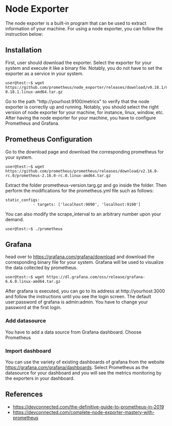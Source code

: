 # Node Exporter
The node exporter is a built-in program that can be used to extract information of your machine. For using a node exporter, you can follow the instruction below:

## Installation
First, user should download the exporter. Select the exporter for your system and execute it like a binary file. 
Notably, you do not have to set the exporter as a service in your system.

```console
user@test:~$ wget https://github.com/prometheus/node_exporter/releases/download/v0.18.1/node_exporter-0.18.1.linux-amd64.tar.gz

```

Go to the path "http://yourhost:9100/metrics" to verify that the node exporter is correctly up and running. Notably, you should select the right version of node exporter for your machine, for instance, linux, window, etc. After having the node exporter for your machine, you have to configure Prometheus and Grafana.


## Prometheus Configuration
Go to the download page and download the corresponding prometheus for your system. 

```console
user@test:~$ wget https://github.com/prometheus/prometheus/releases/download/v2.16.0-rc.0/prometheus-2.16.0-rc.0.linux-amd64.tar.gz

```
Extract the folder prometheus-version.targ.gz and go inside the folder. Then perform the modifications for the prometheus.yml file such as follows:
```properties
static_configs:
            - targets: ['localhost:9090', 'localhost:9100']
```  
You can also modify the scrape_interval to an arbitrary number upon your demand.

```console
user@test:~$ ./prometheus

```

## Grafana
head over to https://grafana.com/grafana/download and download the corresponding binary file for your system. Grafana will be used to visualize the data collected by prometheus.

```console
user@test:~$ wget https://dl.grafana.com/oss/release/grafana-6.6.0.linux-amd64.tar.gz 

```
After grafana is executed, you can go to its address at http://yourhost:3000 and follow the instructions until you see the login screen. The default user:password of grafana is admin:admin. You have to change your password at the first login.

### Add datasource
You have to add a data source from Grafana dashboard. Choose Prometheus

### Import dashboard
You can use the variety of existing dashboards of grafana from the website https://grafana.com/grafana/dashboards. Select Prometheus as the datasource for your dashboard and you will see the metrics monitoring by the exporters in your dashboard. 

## References

* https://devconnected.com/the-definitive-guide-to-prometheus-in-2019
* https://devconnected.com/complete-node-exporter-mastery-with-prometheus
      
